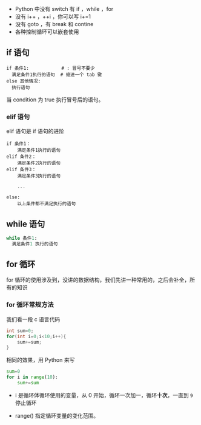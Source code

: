 
- Python 中没有 switch 有 if ，while ，for
- 没有 i++ ，++i ，你可以写 i+=1 
- 没有 goto ，有 break 和 contine
- 各种控制循环可以嵌套使用

## if 语句

```
if 条件1:            # : 冒号不要少 
  满足条件1执行的语句  # 缩进一个 tab 键
else 其他情况:
  执行语句
```

当 condition 为 true 执行冒号后的语句。

### elif 语句

elif 语句是 if 语句的进阶

```
if 条件1：
    满足条件1执行的语句
elif 条件2：
    满足条件2执行的语句
elif 条件3：
    满足条件3执行的语句

    ...

else:
	以上条件都不满足执行的语句
```

## while 语句

```python
while 条件1: 
  满足条件1 执行的语句
```

## for 循环

for 循环的使用涉及到，没讲的数据结构，我们先讲一种常用的，之后会补全，所有的知识

### for 循环常规方法

我们看一段 c 语言代码

```c
int sum=0;
for(int i=0;i<10;i++){
    sum+=sum;
}
```

相同的效果，用 Python 来写

```python
sum=0
for i in range(10):
    sum+=sum
```

- i 是循环体循环使用的变量，从 0 开始，循环一次加一，循环**十次**，一直到 `9` 停止循环

- range() 指定循环变量的变化范围。

